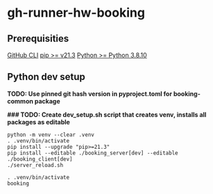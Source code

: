# gh-runner-hw-booking


## Prerequisities

[GitHub CLI](https://cli.github.com/)
[pip >= v21.3](https://pip.pypa.io/en/stable/installation/)
[Python >= Python 3.8.10](https://www.python.org/downloads/)

## Python dev setup

**TODO: Use pinned git hash version in pyproject.toml for booking-common package**

**### TODO: Create dev_setup.sh script that creates venv, installs all packages as editable**

```console
python -m venv --clear .venv
. .venv/bin/activate
pip install --upgrade "pip>=21.3"
pip install --editable ./booking_server[dev] --editable ./booking_client[dev]
./server_reload.sh
```

```console
. .venv/bin/activate
booking
```
